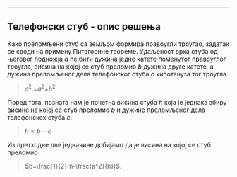﻿---
Телефонски стуб - опис решења
---

Како преломљени стуб са земљом формира правоугли троугао, задатак се своди на примену Питагорине теореме.
Удаљеност врха стуба од његовог подножја $a$ ће бити дужина једне катете поменутог правоуглог троугла, висина на којој се стуб преломио $b$ дужина друге катете, а дужина преломљеног дела телефонског стуба $c$ хипотенуза тог троугла.
> $c^2$ =$a^2$+$b^2$

Поред тога, позната нам је почетна висина стуба $h$ која је једнака збиру висине на којој се стуб преломио $b$ и дужине преломљеног дела телефонскох стуба $c$.  
>$h=b+c$

Из претходне две једначине добијамо да је висина на којој се стуб преломио 
> $b=\frac{1}{2}(h-\frac{a^2}{h})$.


